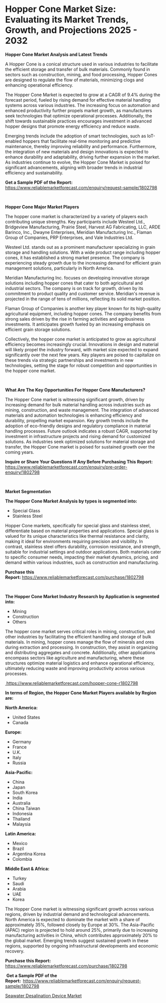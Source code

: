<p><h1>Hopper Cone Market Size: Evaluating its Market Trends, Growth, and Projections 2025 - 2032</h1></p><p><strong>Hopper Cone Market Analysis and Latest Trends</strong></p>
<p><p>A Hopper Cone is a conical structure used in various industries to facilitate the efficient storage and transfer of bulk materials. Commonly found in sectors such as construction, mining, and food processing, Hopper Cones are designed to regulate the flow of materials, minimizing clogs and enhancing operational efficiency.</p><p>The Hopper Cone Market is expected to grow at a CAGR of 9.4% during the forecast period, fueled by rising demand for effective material handling systems across various industries. The increasing focus on automation and enhanced productivity further propels market growth, as manufacturers seek technologies that optimize operational processes. Additionally, the shift towards sustainable practices encourages investment in advanced hopper designs that promote energy efficiency and reduce waste.</p><p>Emerging trends include the adoption of smart technologies, such as IoT-enabled hoppers that facilitate real-time monitoring and predictive maintenance, thereby improving reliability and performance. Furthermore, the integration of new materials and design innovations is expected to enhance durability and adaptability, driving further expansion in the market. As industries continue to evolve, the Hopper Cone Market is poised for significant advancements, aligning with broader trends in industrial efficiency and sustainability.</p></p>
<p><strong>Get a Sample PDF of the Report:&nbsp;</strong> <a href="https://www.reliablemarketforecast.com/enquiry/request-sample/1802798?utm_campaign=3169&utm_medium=2&utm_source=Github&utm_content=ia&utm_term=10042025&utm_id=hopper-cone">https://www.reliablemarketforecast.com/enquiry/request-sample/1802798</a></p>
<p>&nbsp;</p>
<p><strong>Hopper Cone Major Market Players</strong></p>
<p><p>The hopper cone market is characterized by a variety of players each contributing unique strengths. Key participants include Westeel Ltd., Bridgeview Manufacturing, Prairie Steel, Harvest AG Fabricating, LLC, ARDE Barinco, Inc., Dwayne Enterprises, Meridian Manufacturing Inc., Flaman Group of Companies, PRP Enterprises, and Vale Industries Ltd.</p><p>Westeel Ltd. stands out as a prominent manufacturer specializing in grain storage and handling solutions. With a wide product range including hopper cones, it has established a strong market presence. The company is experiencing steady growth due to the increasing demand for efficient grain management solutions, particularly in North America.</p><p>Meridian Manufacturing Inc. focuses on developing innovative storage solutions including hopper cones that cater to both agricultural and industrial sectors. The company is on track for growth, driven by its commitment to product quality and customer service. Meridian's revenue is projected in the range of tens of millions, reflecting its solid market position.</p><p>Flaman Group of Companies is another key player known for its high-quality agricultural equipment, including hopper cones. The company benefits from strong sales driven by the rise in farming activities and agribusiness investments. It anticipates growth fueled by an increasing emphasis on efficient grain storage solutions.</p><p>Collectively, the hopper cone market is anticipated to grow as agricultural efficiency becomes increasingly crucial. Innovations in design and material will likely propel the industry forward, with market size expected to expand significantly over the next few years. Key players are poised to capitalize on these trends via strategic partnerships and investments in new technologies, setting the stage for robust competition and opportunities in the hopper cone market.</p></p>
<p>&nbsp;</p>
<p><strong>What Are The Key Opportunities For Hopper Cone Manufacturers?</strong></p>
<p><p>The Hopper Cone market is witnessing significant growth, driven by increasing demand for bulk material handling across industries such as mining, construction, and waste management. The integration of advanced materials and automation technologies is enhancing efficiency and durability, propelling market expansion. Key growth trends include the adoption of eco-friendly designs and regulatory compliance in material handling processes. Future outlook indicates a robust CAGR, supported by investment in infrastructure projects and rising demand for customized solutions. As industries seek optimized solutions for material storage and transfer, the Hopper Cone market is poised for sustained growth over the coming years.</p></p>
<p><strong>Inquire or Share Your Questions If Any Before Purchasing This Report:</strong> <a href="https://www.reliablemarketforecast.com/enquiry/pre-order-enquiry/1802798?utm_campaign=3169&utm_medium=2&utm_source=Github&utm_content=ia&utm_term=10042025&utm_id=hopper-cone">https://www.reliablemarketforecast.com/enquiry/pre-order-enquiry/1802798</a></p>
<p>&nbsp;</p>
<p><strong>Market Segmentation</strong></p>
<p><strong>The Hopper Cone Market Analysis by types is segmented into:</strong></p>
<p><ul><li>Special Glass</li><li>Stainless Steel</li></ul></p>
<p><p>Hopper Cone markets, specifically for special glass and stainless steel, differentiate based on material properties and applications. Special glass is valued for its unique characteristics like thermal resistance and clarity, making it ideal for environments requiring precision and visibility. In contrast, stainless steel offers durability, corrosion resistance, and strength, suitable for industrial settings and outdoor applications. Both materials cater to specific consumer needs, impacting their market dynamics, pricing, and demand within various industries, such as construction and manufacturing.</p></p>
<p><strong>Purchase this Report:&nbsp;</strong><a href="https://www.reliablemarketforecast.com/purchase/1802798?utm_campaign=3169&utm_medium=2&utm_source=Github&utm_content=ia&utm_term=10042025&utm_id=hopper-cone">https://www.reliablemarketforecast.com/purchase/1802798</a></p>
<p>&nbsp;</p>
<p><strong>The Hopper Cone Market Industry Research by Application is segmented into:</strong></p>
<p><ul><li>Mining</li><li>Construction</li><li>Others</li></ul></p>
<p><p>The hopper cone market serves critical roles in mining, construction, and other industries by facilitating the efficient handling and storage of bulk materials. In mining, hopper cones manage the flow of minerals and ores during extraction and processing. In construction, they assist in organizing and distributing aggregates and concrete. Additionally, other applications encompass sectors like agriculture and manufacturing, where these structures optimize material logistics and enhance operational efficiency, ultimately reducing waste and improving productivity across various processes.</p></p>
<p><a href="https://www.reliablemarketforecast.com/hopper-cone-r1802798?utm_campaign=3169&utm_medium=2&utm_source=Github&utm_content=ia&utm_term=10042025&utm_id=hopper-cone">&nbsp;https://www.reliablemarketforecast.com/hopper-cone-r1802798</a></p>
<p><strong>In terms of Region, the Hopper Cone Market Players available by Region are:</strong></p>
<p>
    <p> <strong> North America: </strong>
        <ul>
            <li>United States</li>
            <li>Canada</li>
        </ul>
        </p> 
    <p> <strong> Europe: </strong>
        <ul>
            <li>Germany</li>
            <li>France</li>
            <li>U.K.</li>
            <li>Italy</li>
            <li>Russia</li>
        </ul>
        </p> 
    <p> <strong> Asia-Pacific: </strong>
        <ul>
            <li>China</li>
            <li>Japan</li>
            <li>South Korea</li>
            <li>India</li>
            <li>Australia</li>
            <li>China Taiwan</li>
            <li>Indonesia</li>
            <li>Thailand</li>
            <li>Malaysia</li>
        </ul>
        </p> 
    <p> <strong> Latin America: </strong>
        <ul>
            <li>Mexico</li>
            <li>Brazil</li>
            <li>Argentina Korea</li>
            <li>Colombia</li>
        </ul>
        </p> 
    <p> <strong> Middle East & Africa: </strong>
        <ul>
            <li>Turkey</li>
            <li>Saudi</li>
            <li>Arabia</li>
            <li>UAE</li>
            <li>Korea</li>
        </ul>
    </p>
    </p>
<p><p>The Hopper Cone market is witnessing significant growth across various regions, driven by industrial demand and technological advancements. North America is expected to dominate the market with a share of approximately 35%, followed closely by Europe at 30%. The Asia-Pacific (APAC) region is projected to hold around 25%, primarily due to increasing manufacturing activities in China, which contributes approximately 20% to the global market. Emerging trends suggest sustained growth in these regions, supported by ongoing infrastructural developments and economic recovery.</p></p>
<p><strong>Purchase this Report: </strong><a href="https://www.reliablemarketforecast.com/purchase/1802798?utm_campaign=3169&utm_medium=2&utm_source=Github&utm_content=ia&utm_term=10042025&utm_id=hopper-cone">https://www.reliablemarketforecast.com/purchase/1802798</a></p>
<p>&nbsp;<strong>Get a Sample PDF of the Report:&nbsp;&nbsp;</strong><a href="https://www.reliablemarketforecast.com/enquiry/request-sample/1802798?utm_campaign=3169&utm_medium=2&utm_source=Github&utm_content=ia&utm_term=10042025&utm_id=hopper-cone">https://www.reliablemarketforecast.com/enquiry/request-sample/1802798</a></p>
<p><strong></strong></p>
<p><p><a href="https://github.com/alejnaouare/Market-Research-Report-List-1/blob/main/seawater-desalination-device-market.md?utm_campaign=3169&utm_medium=2&utm_source=Github&utm_content=ia&utm_term=10042025&utm_id=hopper-cone">Seawater Desalination Device Market</a></p></p>